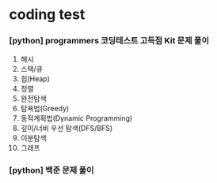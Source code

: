 # coding test
### [python] programmers 코딩테스트 고득점 Kit 문제 풀이
1. 해시
2. 스택/큐
3. 힙(Heap)
4. 정렬
5. 완전탐색
6. 탐욕법(Greedy)
7. 동적계획법(Dynamic Programming)
8. 깊이/너비 우선 탐색(DFS/BFS)
9. 이분탐색
10. 그래프
### [python] 백준 문제 풀이
